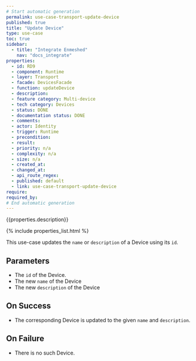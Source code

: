 ```yaml
---
# Start automatic generation
permalink: use-case-transport-update-device
published: true
title: "Update Device"
type: use-case
toc: true
sidebar:
  - title: "Integrate Enmeshed"
    nav: "docs_integrate"
properties:
  - id: RD9
  - component: Runtime
  - layer: Transport
  - facade: DevicesFacade
  - function: updateDevice
  - description:
  - feature category: Multi-device
  - tech category: Devices
  - status: DONE
  - documentation status: DONE
  - comments:
  - actor: Identity
  - trigger: Runtime
  - precondition:
  - result:
  - priority: n/a
  - complexity: n/a
  - size: n/a
  - created_at:
  - changed_at:
  - api_route_regex:
  - published: default
  - link: use-case-transport-update-device
require:
required_by:
# End automatic generation
---
```


{{properties.description}}

{% include properties_list.html %}

This use-case updates the `name` or `description` of a Device using its `id`.

## Parameters

- The `id` of the Device.
- The new `name` of the Device
- The new `description` of the Device

## On Success

- The corresponding Device is updated to the given `name` and `description`.

## On Failure

- There is no such Device.
